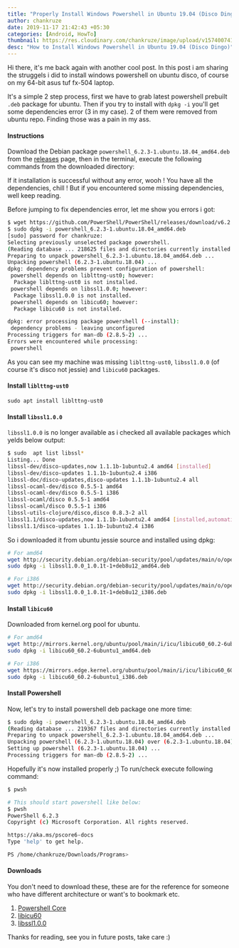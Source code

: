 ```yaml
---
title: "Properly Install Windows Powershell in Ubuntu 19.04 (Disco Dingo)"
author: chankruze
date: 2019-11-17 21:42:43 +05:30
categories: [Android, HowTo]
thumbnail: https://res.cloudinary.com/chankruze/image/upload/v1574007416/blog/thumbnails/powershell.png
desc: "How to Install Windows Powershell in Ubuntu 19.04 (Disco Dingo)"
---
```

Hi there, it's me back again with another cool post. In this post i am sharing the struggels i did to install windows powershell on ubuntu disco, of course on my 64-bit asus tuf fx-504 laptop.

It's a simple 2 step process, first we have to grab latest powershell prebuilt `.deb` package for ubuntu. Then if you try to install with `dpkg -i` you'll get some dependencies error (3 in my case). 2 of them were removed from ubuntu repo. Finding those was a pain in my ass.

#### Instructions
Download the Debian package `powershell_6.2.3-1.ubuntu.18.04_amd64.deb` from the [releases](https://github.com/PowerShell/PowerShell/releases) page, then in the terminal, execute the following commands from the downloaded directory:

If it installation is successful without any error, wooh ! You have all the dependencies, chill ! But if you encountered some missing dependencies, well keep reading.

Before jumping to fix dependencies error, let me show you errors i got:

```bash
$ wget https://github.com/PowerShell/PowerShell/releases/download/v6.2.3/powershell_6.2.3-1.ubuntu.18.04_amd64.deb
$ sudo dpkg -i powershell_6.2.3-1.ubuntu.18.04_amd64.deb 
[sudo] password for chankruze: 
Selecting previously unselected package powershell.
(Reading database ... 218625 files and directories currently installed.)
Preparing to unpack powershell_6.2.3-1.ubuntu.18.04_amd64.deb ...
Unpacking powershell (6.2.3-1.ubuntu.18.04) ...
dpkg: dependency problems prevent configuration of powershell:
 powershell depends on liblttng-ust0; however:
  Package liblttng-ust0 is not installed.
 powershell depends on libssl1.0.0; however:
  Package libssl1.0.0 is not installed.
 powershell depends on libicu60; however:
  Package libicu60 is not installed.

dpkg: error processing package powershell (--install):
 dependency problems - leaving unconfigured
Processing triggers for man-db (2.8.5-2) ...
Errors were encountered while processing:
 powershell
```

As you can see my machine was missing `liblttng-ust0`, `libssl1.0.0` (of course it's disco not jessie) and `libicu60` packages.

#### Install `liblttng-ust0`

```
sudo apt install liblttng-ust0
```

#### Install `libssl1.0.0`

`libssl1.0.0` is no longer available as i checked all available packages which yelds below output:

```bash
$ sudo  apt list libssl*
Listing... Done
libssl-dev/disco-updates,now 1.1.1b-1ubuntu2.4 amd64 [installed]
libssl-dev/disco-updates 1.1.1b-1ubuntu2.4 i386
libssl-doc/disco-updates,disco-updates 1.1.1b-1ubuntu2.4 all
libssl-ocaml-dev/disco 0.5.5-1 amd64
libssl-ocaml-dev/disco 0.5.5-1 i386
libssl-ocaml/disco 0.5.5-1 amd64
libssl-ocaml/disco 0.5.5-1 i386
libssl-utils-clojure/disco,disco 0.8.3-2 all
libssl1.1/disco-updates,now 1.1.1b-1ubuntu2.4 amd64 [installed,automatic]
libssl1.1/disco-updates 1.1.1b-1ubuntu2.4 i386
```

So i downloaded it from ubuntu jessie source and installed using dpkg:

```bash
# For amd64
wget http://security.debian.org/debian-security/pool/updates/main/o/openssl/libssl1.0.0_1.0.1t-1+deb8u12_amd64.deb
sudo dpkg -i libssl1.0.0_1.0.1t-1+deb8u12_amd64.deb

# For i386
wget http://security.debian.org/debian-security/pool/updates/main/o/openssl/libssl1.0.0_1.0.1t-1+deb8u12_i386.deb
sudo dpkg -i libssl1.0.0_1.0.1t-1+deb8u12_i386.deb
```

#### Install `libicu60`

Downloaded from kernel.org pool for ubuntu.

```bash
# For amd64
wget http://mirrors.kernel.org/ubuntu/pool/main/i/icu/libicu60_60.2-6ubuntu1_amd64.deb
sudo dpkg -i libicu60_60.2-6ubuntu1_amd64.deb

# For i386
wget https://mirrors.edge.kernel.org/ubuntu/pool/main/i/icu/libicu60_60.2-6ubuntu1_i386.deb
sudo dpkg -i libicu60_60.2-6ubuntu1_i386.deb
```

#### Install Powershell

Now, let's try to install powershell deb package one more time:

```bash
$ sudo dpkg -i powershell_6.2.3-1.ubuntu.18.04_amd64.deb
(Reading database ... 219367 files and directories currently installed.)
Preparing to unpack powershell_6.2.3-1.ubuntu.18.04_amd64.deb ...
Unpacking powershell (6.2.3-1.ubuntu.18.04) over (6.2.3-1.ubuntu.18.04) ...
Setting up powershell (6.2.3-1.ubuntu.18.04) ...
Processing triggers for man-db (2.8.5-2) ...
```

Hopefully it's now installed properly ;) To run/check execute following command:

```bash
$ pwsh

# This should start powershell like below:
$ pwsh
PowerShell 6.2.3
Copyright (c) Microsoft Corporation. All rights reserved.

https://aka.ms/pscore6-docs
Type 'help' to get help.

PS /home/chankruze/Downloads/Programs> 
```

#### Downloads
You don't need to download these, these are for the reference for someone who have different architecture or want's to bookmark etc.

1. [Powershell Core](https://github.com/PowerShell/PowerShell/releases)
1. [libicu60](https://mirrors.edge.kernel.org/ubuntu/pool/main/i/icu/)
1. [libssl1.0.0](https://packages.debian.org/jessie/libssl1.0.0)

Thanks for reading, see you in future posts, take care :)

